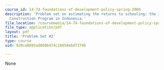```yaml
---
course_id: 14-74-foundations-of-development-policy-spring-2009
description: 'Problem set on estimating the returns to schooling: the INPRES School
  Construction Program in Indonesia.'
file_location: /coursemedia/14-74-foundations-of-development-policy-spring-2009/920ce0895ad068b474c16658ebd73746_MIT14_74s09_pset02.pdf
file_type: application/pdf
layout: pdf
title: 'Problem Set #2'
type: course
uid: 920ce0895ad068b474c16658ebd73746

---
```

None